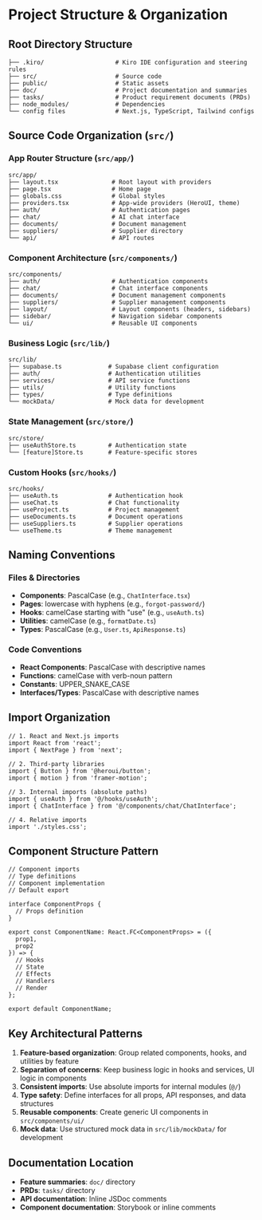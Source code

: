 # Project Structure & Organization

## Root Directory Structure

```
├── .kiro/                    # Kiro IDE configuration and steering rules
├── src/                      # Source code
├── public/                   # Static assets
├── doc/                      # Project documentation and summaries
├── tasks/                    # Product requirement documents (PRDs)
├── node_modules/             # Dependencies
└── config files              # Next.js, TypeScript, Tailwind configs
```

## Source Code Organization (`src/`)

### App Router Structure (`src/app/`)
```
src/app/
├── layout.tsx               # Root layout with providers
├── page.tsx                 # Home page
├── globals.css              # Global styles
├── providers.tsx            # App-wide providers (HeroUI, theme)
├── auth/                    # Authentication pages
├── chat/                    # AI chat interface
├── documents/               # Document management
├── suppliers/               # Supplier directory
└── api/                     # API routes
```

### Component Architecture (`src/components/`)
```
src/components/
├── auth/                    # Authentication components
├── chat/                    # Chat interface components
├── documents/               # Document management components
├── suppliers/               # Supplier management components
├── layout/                  # Layout components (headers, sidebars)
├── sidebar/                 # Navigation sidebar components
└── ui/                      # Reusable UI components
```

### Business Logic (`src/lib/`)
```
src/lib/
├── supabase.ts             # Supabase client configuration
├── auth/                   # Authentication utilities
├── services/               # API service functions
├── utils/                  # Utility functions
├── types/                  # Type definitions
└── mockData/               # Mock data for development
```

### State Management (`src/store/`)
```
src/store/
├── useAuthStore.ts         # Authentication state
└── [feature]Store.ts       # Feature-specific stores
```

### Custom Hooks (`src/hooks/`)
```
src/hooks/
├── useAuth.ts              # Authentication hook
├── useChat.ts              # Chat functionality
├── useProject.ts           # Project management
├── useDocuments.ts         # Document operations
├── useSuppliers.ts         # Supplier operations
└── useTheme.ts             # Theme management
```

## Naming Conventions

### Files & Directories
- **Components**: PascalCase (e.g., `ChatInterface.tsx`)
- **Pages**: lowercase with hyphens (e.g., `forgot-password/`)
- **Hooks**: camelCase starting with "use" (e.g., `useAuth.ts`)
- **Utilities**: camelCase (e.g., `formatDate.ts`)
- **Types**: PascalCase (e.g., `User.ts`, `ApiResponse.ts`)

### Code Conventions
- **React Components**: PascalCase with descriptive names
- **Functions**: camelCase with verb-noun pattern
- **Constants**: UPPER_SNAKE_CASE
- **Interfaces/Types**: PascalCase with descriptive names

## Import Organization

```tsx
// 1. React and Next.js imports
import React from 'react';
import { NextPage } from 'next';

// 2. Third-party libraries
import { Button } from '@heroui/button';
import { motion } from 'framer-motion';

// 3. Internal imports (absolute paths)
import { useAuth } from '@/hooks/useAuth';
import { ChatInterface } from '@/components/chat/ChatInterface';

// 4. Relative imports
import './styles.css';
```

## Component Structure Pattern

```tsx
// Component imports
// Type definitions
// Component implementation
// Default export

interface ComponentProps {
  // Props definition
}

export const ComponentName: React.FC<ComponentProps> = ({ 
  prop1, 
  prop2 
}) => {
  // Hooks
  // State
  // Effects
  // Handlers
  // Render
};

export default ComponentName;
```

## Key Architectural Patterns

1. **Feature-based organization**: Group related components, hooks, and utilities by feature
2. **Separation of concerns**: Keep business logic in hooks and services, UI logic in components
3. **Consistent imports**: Use absolute imports for internal modules (`@/`)
4. **Type safety**: Define interfaces for all props, API responses, and data structures
5. **Reusable components**: Create generic UI components in `src/components/ui/`
6. **Mock data**: Use structured mock data in `src/lib/mockData/` for development

## Documentation Location

- **Feature summaries**: `doc/` directory
- **PRDs**: `tasks/` directory  
- **API documentation**: Inline JSDoc comments
- **Component documentation**: Storybook or inline comments